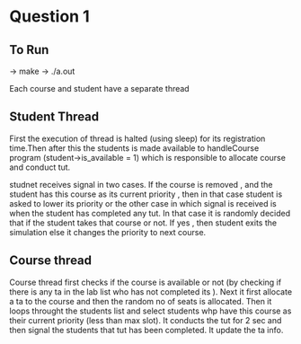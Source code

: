 # Question 1

## To Run
-> make
-> ./a.out

Each course and student have a separate thread

## Student Thread
First the execution of thread is halted (using sleep) for its registration time.Then after this the students is made available to handleCourse program (student->is_available = 1) which is responsible to allocate course and conduct tut.

studnet receives signal in two cases. If the course is removed , and the student has this course as its current priority , then in that case student is asked to lower its priority or 
the other case in which signal is received is when the student has completed any tut. In that case it is randomly decided that if the student takes that course or not. If yes , then student exits the simulation else it changes the priority to next course.

## Course thread
Course thread first checks if the course is available or not (by checking if there is any ta in the lab list who has not completed its ). Next it first allocate a ta to the course and then the random no of seats is allocated.
Then it loops throught the students list and select students whp have this course as their current priority (less than max slot). It conducts the tut for 2 sec and then signal the students that tut has been completed. It update the ta info.

